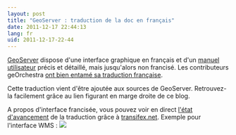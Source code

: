 ```yaml
---
layout: post
title: "GeoServer : traduction de la doc en français"
date: 2011-12-17 22:44:13
lang: fr
uid: 2011-12-17-22-44
---
```


<a href="http://geoserver.org/">GeoServer</a> dispose d'une interface graphique en français et d'un <a href="http://docs.geoserver.org/stable/en/user/">manuel utilisateur</a> précis et détaillé, mais jusqu'alors non francisé. Les contributeurs geOrchestra <a href="http://www.georchestra.org/documentation/administrateur/geoserver/">ont bien entamé sa traduction française</a>. 

<!--more-->

Cette traduction vient d'être ajoutée aux sources de GeoServer. 
Retrouvez-la facilement grâce au lien figurant en marge droite de ce blog.

A propos d'interface francisée, vous pouvez voir en direct <a href="https://www.transifex.net/projects/p/geoserver_22x/r/all-resources/">l'état d'avancement</a> de la traduction grâce à <a href="https://www.transifex.net/">transifex.net</a>. Exemple pour l'interface WMS : <a href="https://www.transifex.net/projects/p/geoserver_22x/widgets/"><img style="max-width: 800px;" src="https://www.transifex.net/projects/p/geoserver_22x/resource/wms/chart/image_png" /></a>
